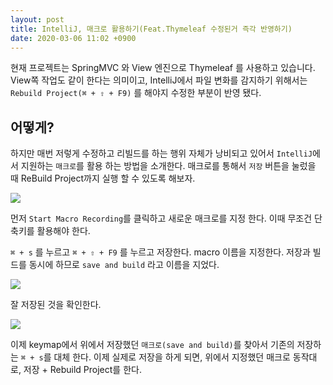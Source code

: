 ```yaml
---
layout: post
title: IntelliJ, 매크로 활용하기(Feat.Thymeleaf 수정된거 즉각 반영하기)
date: 2020-03-06 11:02 +0900
---
```


현재 프로젝트는 SpringMVC 와 View 엔진으로 Thymeleaf 를 사용하고 있습니다. View쪽 작업도 같이 한다는 의미이고, IntelliJ에서 파일 변화를 감지하기 위해서는 `Rebuild Project(⌘ + ⇧ + F9)` 를 해야지 수정한 부분이 반영 됐다.

## 어떻게?

하지만 매번 저렇게 수정하고 리빌드를 하는 행위 자체가 낭비되고 있어서 `IntelliJ`에서 지원하는 `매크로`를 활용 하는 방법을 소개한다.
매크로를 통해서 `저장` 버튼을 눌렀을 때 ReBuild Project까지 실행 할 수 있도록 해보자.

![](https://user-images.githubusercontent.com/28615416/76047094-1aacdb80-5fa5-11ea-8200-a8174b531bb2.png)

먼저 `Start Macro Recording`를 클릭하고 새로운 매크로를 지정 한다. 이때 무조건 단축키를 활용해야 한다.

`⌘ + s` 를 누르고 `⌘ + ⇧ + F9` 를 누르고 저장한다.
macro 이름을 지정한다. 저장과 빌드를 동시에 하므로 `save and build` 라고 이름을 지었다.

![](https://user-images.githubusercontent.com/28615416/76047092-1a144500-5fa5-11ea-869e-80ea88f336cd.png)

잘 저장된 것을 확인한다.

![](https://user-images.githubusercontent.com/28615416/76047578-788df300-5fa6-11ea-8d4b-0153064bd3fe.png)

이제 keymap에서 위에서 저장했던 `매크로(save and build)`를 찾아서 기존의 저장하는 `⌘ + s`를 대체 한다.
이제 실제로 저장을 하게 되면, 위에서 지정했던 매크로 동작대로, 저장 + Rebuild Project를 한다.
